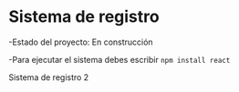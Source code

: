 <h1>Sistema de registro</h1>

-Estado del proyecto: En construcción

-Para ejecutar el sistema debes escribir
  ```npm install react```

Sistema de registro 2
